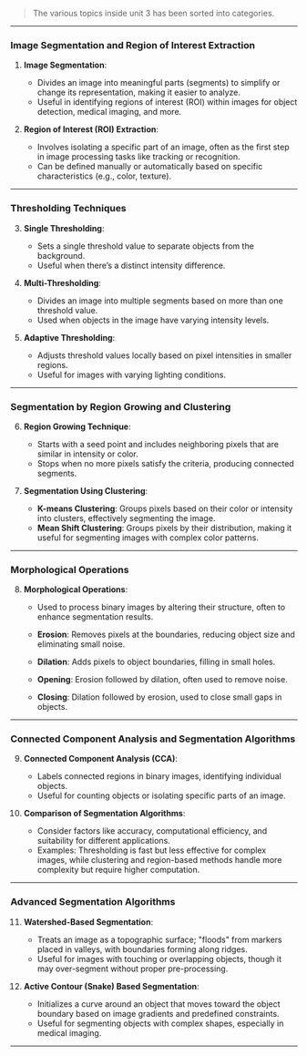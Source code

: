 > The various topics inside unit 3 has been sorted into categories.

---

### **Image Segmentation and Region of Interest Extraction**

1. **Image Segmentation**:
   - Divides an image into meaningful parts (segments) to simplify or change its representation, making it easier to analyze.
   - Useful in identifying regions of interest (ROI) within images for object detection, medical imaging, and more.

2. **Region of Interest (ROI) Extraction**:
   - Involves isolating a specific part of an image, often as the first step in image processing tasks like tracking or recognition.
   - Can be defined manually or automatically based on specific characteristics (e.g., color, texture).

---

### **Thresholding Techniques**

3. **Single Thresholding**:
   - Sets a single threshold value to separate objects from the background.
   - Useful when there’s a distinct intensity difference.

4. **Multi-Thresholding**:
   - Divides an image into multiple segments based on more than one threshold value.
   - Used when objects in the image have varying intensity levels.

5. **Adaptive Thresholding**:
   - Adjusts threshold values locally based on pixel intensities in smaller regions.
   - Useful for images with varying lighting conditions.

---

### **Segmentation by Region Growing and Clustering**

6. **Region Growing Technique**:
   - Starts with a seed point and includes neighboring pixels that are similar in intensity or color.
   - Stops when no more pixels satisfy the criteria, producing connected segments.

7. **Segmentation Using Clustering**:
   - **K-means Clustering**: Groups pixels based on their color or intensity into clusters, effectively segmenting the image.
   - **Mean Shift Clustering**: Groups pixels by their distribution, making it useful for segmenting images with complex color patterns.

---

### **Morphological Operations**

8. **Morphological Operations**:
   - Used to process binary images by altering their structure, often to enhance segmentation results.

   - **Erosion**: Removes pixels at the boundaries, reducing object size and eliminating small noise.
   - **Dilation**: Adds pixels to object boundaries, filling in small holes.
   - **Opening**: Erosion followed by dilation, often used to remove noise.
   - **Closing**: Dilation followed by erosion, used to close small gaps in objects.

---

### **Connected Component Analysis and Segmentation Algorithms**

9. **Connected Component Analysis (CCA)**:
   - Labels connected regions in binary images, identifying individual objects.
   - Useful for counting objects or isolating specific parts of an image.

10. **Comparison of Segmentation Algorithms**:
    - Consider factors like accuracy, computational efficiency, and suitability for different applications.
    - Examples: Thresholding is fast but less effective for complex images, while clustering and region-based methods handle more complexity but require higher computation.

---

### **Advanced Segmentation Algorithms**

11. **Watershed-Based Segmentation**:
    - Treats an image as a topographic surface; "floods" from markers placed in valleys, with boundaries forming along ridges.
    - Useful for images with touching or overlapping objects, though it may over-segment without proper pre-processing.

12. **Active Contour (Snake) Based Segmentation**:
    - Initializes a curve around an object that moves toward the object boundary based on image gradients and predefined constraints.
    - Useful for segmenting objects with complex shapes, especially in medical imaging.

---
